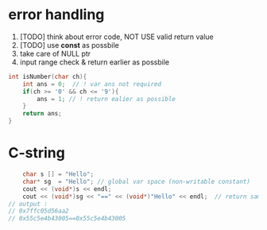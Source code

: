 # error handling 
   1.  [TODO] think about error code, NOT USE valid return value
   2.  [TODO] use **const** as possbile 
   3.  take care of NULL ptr
   4.  input range check & return earlier as possbile 
```C
int isNumber(char ch){
    int ans = 0;  // ! var ans not required 
    if(ch >= '0' && ch <= '9'){
        ans = 1; // ! return ealier as possible
    }
    return ans;
}
```
# C-string 
```C++
    char s [] = "Hello";
    char* sg  = "Hello"; // global var space (non-writable constant)
    cout << (void*)s << endl; 
    cout << (void*)sg << "==" << (void*)"Hello" << endl;  // return same address by compilier optimization
// output : 
// 0x7ffc05d56aa2
// 0x55c5e4b43005==0x55c5e4b43005
```

